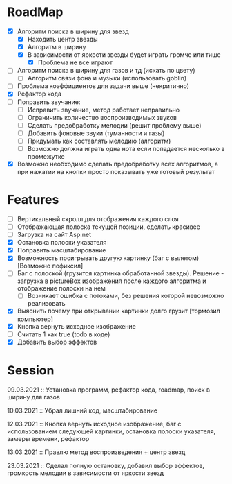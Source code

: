 

# RoadMap

- [x] Алгоритм поиска в ширину для звезд 
  - [x] Находить центр звезды
  - [x] Алгоритм в ширину
  - [x] В зависимости от яркости звезды будет играть громче или тише
    - [x] Проблема не все играют
- [ ] Алгоритм поиска в ширину для газов и тд (искать по цвету)
  - [ ] Алгоритм связи фона и музыки (использовать goblin)
- [ ] Проблема коэффициентов для задачи выше (некритично)
- [x] Рефактор кода
- [ ] Поправить звучание:
  - [ ] Исправить звучание, метод работает неправильно
  - [ ] Ограничить количество воспроизводимых звуков
  - [ ] Сделать предобработку мелодии (решит проблему выше)
  - [ ] Добавить фоновые звуки (туманности и газы)
  - [ ] Придумать как составлять мелодию (алгоритм)
  - [ ] Возможно должна играть одна нота если попадается несколько в промежутке
- [x] Возможно необходимо сделать предобработку всех алгоритмов, а при нажатии на кнопки просто показывать уже готовый результат

# Features

- [ ] Вертикальный скролл для отображения каждого слоя
- [ ] Отображающая полоска текущей позиции, сделать красивее
- [ ] Загрузка на сайт Asp.net
- [x] Остановка полоски указателя
- [x] Поправить масштабирование
- [x] Возможность проигрывать другую картинку (баг с вылетом) [Возможно пофиксил]
- [ ] Баг с полоской (грузится картинка обработанной звезды). Решение - загрузка в pictureBox изображения после каждого алгоритма и отображение полоски на нем
  - [ ] Возникает ошибка с потоками, без решения которой невозможно реализовать
- [x] Выяснить почему при открывании картинки долго грузит [тормозил компьютер]
- [x] Кнопка вернуть исходное изображение
- [ ] Считать 1 как true (todo в коде)
- [x] Добавить выбор эффектов

# Session

09.03.2021 :: Установка программ, рефактор кода, roadmap, поиск в ширину для газов

10.03.2021 :: Убрал лишний код, масштабирование

12.03.2021 :: Кнопка вернуть исходное изображение, баг с использованием следующей картинки, остановка полоски указателя, замеры времени, рефактор

13.03.2021 :: Правлю метод воспроизведения + центр звезд

23.03.2021 :: Сделал полную остановку, добавил выбор эффектов, громкость мелодии в зависимости от яркости звезд